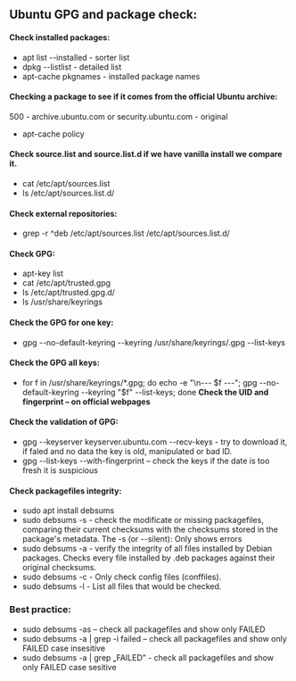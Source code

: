 ## Ubuntu GPG and package check:

#### Check installed packages:
-	apt list --installed  -  sorter list
-	dpkg --listlist   -    detailed list
-	apt-cache pkgnames  -   installed package names

#### Checking a package to see if it comes from the official Ubuntu archive:
500 - archive.ubuntu.com or security.ubuntu.com - original
-	apt-cache policy <package name> 

#### Check source.list and source.list.d if we have vanilla install we compare it.
-	cat /etc/apt/sources.list
-	ls /etc/apt/sources.list.d/

#### Check external repositories:
-	grep -r ^deb /etc/apt/sources.list /etc/apt/sources.list.d/

#### Check GPG:
-	apt-key list
-	cat /etc/apt/trusted.gpg
-	ls /etc/apt/trusted.gpg.d/
-	ls /usr/share/keyrings

#### Check the GPG for one key:
-	gpg --no-default-keyring --keyring /usr/share/keyrings/<filename>.gpg --list-keys

#### Check the GPG all keys:
-	for f in /usr/share/keyrings/*.gpg; do echo -e "\n--- $f ---"; gpg --no-default-keyring --keyring "$f" --list-keys; done
 **Check the UID and fingerprint – on official webpages**

#### Check the validation of GPG:
-	gpg --keyserver keyserver.ubuntu.com --recv-keys <fingerprint last several character> - try to download it, if faled and no data the key is old, manipulated or bad ID.
-	gpg --list-keys --with-fingerprint – check the keys if the date is too fresh it is suspicious

#### Check packagefiles integrity:
-	sudo apt install debsums
-	sudo debsums -s   -   check the modificate or missing packagefiles, comparing their current checksums with the checksums stored in the package's metadata. The -s (or --silent): Only shows errors
-	sudo debsums -a    -  verify the integrity of all files installed by Debian packages. Checks every file installed by .deb packages against their original checksums.
-	sudo debsums -c  -  Only check config files (conffiles).
-	sudo debsums -l    -  List all files that would be checked.

### Best practice:
-	sudo debsums -as – check all packagefiles and show only FAILED
-	sudo debsums -a | grep -i failed – check all packagefiles and show only FAILED case insesitive
-	sudo debsums -a | grep „FAILED” - check all packagefiles and show only FAILED case sesitive
